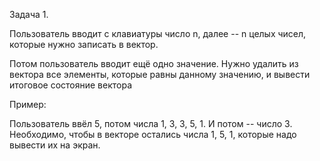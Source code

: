 Задача 1.

Пользователь вводит с клавиатуры число n, далее -- n целых чисел, которые нужно записать в вектор.

Потом пользователь вводит ещё одно значение. Нужно удалить из вектора все элементы, которые равны данному значению, и вывести итоговое состояние вектора

Пример:

Пользователь ввёл 5, потом числа 1, 3, 3, 5, 1. И потом -- число 3. Необходимо, чтобы в векторе остались числа 1, 5, 1, которые надо вывести их на экран. 